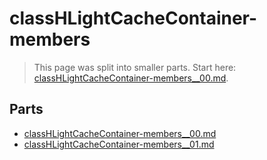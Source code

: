 # classHLightCacheContainer-members

> This page was split into smaller parts. Start here: [classHLightCacheContainer-members__00.md](classHLightCacheContainer-members__00.md).

## Parts

- [classHLightCacheContainer-members__00.md](classHLightCacheContainer-members__00.md)
- [classHLightCacheContainer-members__01.md](classHLightCacheContainer-members__01.md)
